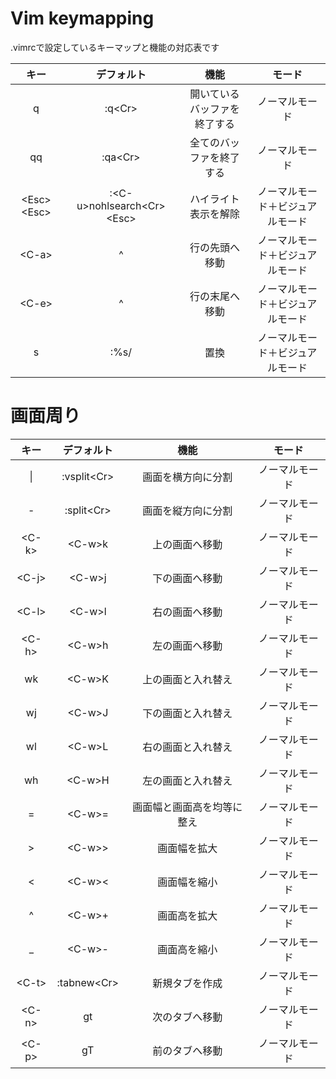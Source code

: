 Vim keymapping
==============
.vimrcで設定しているキーマップと機能の対応表です

|キー|デフォルト|機能|モード|
|:---:|:---:|:---:|:---:|
|q|:q\<Cr\>|開いているバッファを終了する|ノーマルモード|
|qq|:qa\<Cr\>|全てのバッファを終了する|ノーマルモード|
|\<Esc\>\<Esc\>|:\<C-u\>nohlsearch\<Cr\>\<Esc\>|ハイライト表示を解除|ノーマルモード＋ビジュアルモード|
|\<C-a\>|^|行の先頭へ移動|ノーマルモード＋ビジュアルモード|
|\<C-e\>|^|行の末尾へ移動|ノーマルモード＋ビジュアルモード|
|s|:%s/|置換|ノーマルモード＋ビジュアルモード|

# 画面周り

|キー|デフォルト|機能|モード|
|:---:|:---:|:---:|:---:|
|\||:vsplit\<Cr\>|画面を横方向に分割|ノーマルモード|
|-|:split\<Cr\>|画面を縦方向に分割|ノーマルモード|
|\<C-k\>|\<C-w\>k|上の画面へ移動|ノーマルモード|
|\<C-j\>|\<C-w\>j|下の画面へ移動|ノーマルモード|
|\<C-l\>|\<C-w\>l|右の画面へ移動|ノーマルモード|
|\<C-h\>|\<C-w\>h|左の画面へ移動|ノーマルモード|
|wk|\<C-w\>K|上の画面と入れ替え|ノーマルモード|
|wj|\<C-w\>J|下の画面と入れ替え|ノーマルモード|
|wl|\<C-w\>L|右の画面と入れ替え|ノーマルモード|
|wh|\<C-w\>H|左の画面と入れ替え|ノーマルモード|
|=|\<C-w\>=|画面幅と画面高を均等に整え|ノーマルモード|
|\>|\<C-w\>\>|画面幅を拡大|ノーマルモード|
|\<|\<C-w\>\<|画面幅を縮小|ノーマルモード|
|^|\<C-w\>+|画面高を拡大|ノーマルモード|
|\_|\<C-w\>-|画面高を縮小|ノーマルモード|
|\<C-t\>|:tabnew\<Cr\>|新規タブを作成|ノーマルモード|
|\<C-n\>|gt|次のタブへ移動|ノーマルモード|
|\<C-p\>|gT|前のタブへ移動|ノーマルモード|

